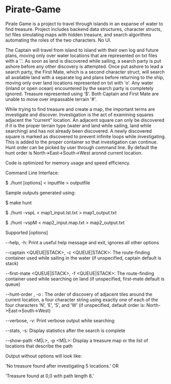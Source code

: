 # Pirate-Game
Pirate Game is a project to travel through islands in an expanse of water to find treasure. Project includes backend data structures, character structs, txt files simulating maps with hidden treasure, and search algorithms automating the roles of the two characters. No UI.

The Captain will travel from island to island with their own log and future plans, moving only over water locations that are represented on txt files with a '.'. As soon as land is discovered while sailing, a search party is put ashore before any other discovery is attempted. Once put ashore to lead a search party, the First Mate, which is a second character struct, will search all available land with a separate log and plans before returning to the ship, moving only over land locations represented on txt with 'o'. Any water (inland or open ocean) encountered by the search party is completely ignored. Treasure represented using '$'. Both Captain and First Mate are unable to move over impassable terrain '#'.

While trying to find treasure and create a map, the important terms are investigate and discover. Investigation is the act of examining squares adjacent the “current” location. An adjacent square can only be discovered if it is the proper terrain type (water and land while sailing, land while searching) and has not already been discovered. A newly discovered square is marked as discovered to prevent infinite loops while investigating. This is added to the proper container so that investigation can continue.
Hunt order can be picked by user through command line. By default the hunt order is North->East->South->West aronnd current location. 

Code is optimized for memory usage and speed efficiency.

Command Line Interface:

$ ./hunt [options] < inputfile > outputfile

Sample outputs generated using:

$ make hunt

$ ./hunt -vspL < map1_input.lst.txt > map1_output.txt

$ ./hunt -vspM < map2_input.map.txt > map2_output.txt

Supported [options]

--help, -h: Print a useful help message and exit, ignores all other options

--captain <QUEUE|STACK>, -c <QUEUE|STACK>: The route-finding container used while sailing in the water (if unspecified, captain default is stack)

--first-mate <QUEUE|STACK>, -f <QUEUE|STACK>: The route-finding container used while searching on land (if unspecified, first-mate default is queue)

--hunt-order <ORDER>, -o <ORDER>: The order of discovery of adjacent tiles around the current location, a four character string using exactly one of each of the four characters ‘N’, ‘E’, ‘S’, and ‘W’ (if unspecified, default order is: North->East->South->West)

--verbose, -v: Print verbose output while searching

--stats, -s: Display statistics after the search is complete

--show-path <M|L>, -p <M|L>: Display a treasure map or the list of locations that describe the path


Output without options will look like:

'No treasure found after investigating 5 locations.' OR 

'Treasure found at 0,0 with path length 8.'

